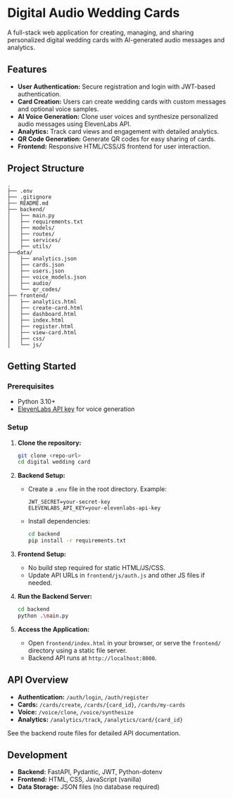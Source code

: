 # Digital Audio Wedding Cards

A full-stack web application for creating, managing, and sharing personalized digital wedding cards with AI-generated audio messages and analytics.

## Features

- **User Authentication:** Secure registration and login with JWT-based authentication.
- **Card Creation:** Users can create wedding cards with custom messages and optional voice samples.
- **AI Voice Generation:** Clone user voices and synthesize personalized audio messages using ElevenLabs API.
- **Analytics:** Track card views and engagement with detailed analytics.
- **QR Code Generation:** Generate QR codes for easy sharing of cards.
- **Frontend:** Responsive HTML/CSS/JS frontend for user interaction.

## Project Structure

```
.
├── .env
├── .gitignore
├── README.md
├── backend/
│   ├── main.py
│   ├── requirements.txt
│   ├── models/
│   ├── routes/
│   ├── services/
│   ├── utils/ 
├──data/
│   ├── analytics.json
│   ├── cards.json
│   ├── users.json
│   ├── voice_models.json
│   ├── audio/
│   └── qr_codes/
├── frontend/
│   ├── analytics.html
│   ├── create-card.html
│   ├── dashboard.html
│   ├── index.html
│   ├── register.html
│   ├── view-card.html
│   ├── css/
│   └── js/
```

## Getting Started

### Prerequisites

- Python 3.10+
- [ElevenLabs API key](https://elevenlabs.io/) for voice generation

### Setup

1. **Clone the repository:**
    ```sh
    git clone <repo-url>
    cd digital wedding card
    ```

2. **Backend Setup:**
    - Create a `.env` file in the root directory. Example:
        ```
        JWT_SECRET=your-secret-key
        ELEVENLABS_API_KEY=your-elevenlabs-api-key
        ```
    - Install dependencies:
        ```sh
        cd backend
        pip install -r requirements.txt
        ```

3. **Frontend Setup:**
    - No build step required for static HTML/JS/CSS.
    - Update API URLs in `frontend/js/auth.js` and other JS files if needed.

4. **Run the Backend Server:**
    ```sh
    cd backend
    python .\main.py
    ```

5. **Access the Application:**
    - Open `frontend/index.html` in your browser, or serve the `frontend/` directory using a static file server.
    - Backend API runs at `http://localhost:8000`.

## API Overview

- **Authentication:** `/auth/login`, `/auth/register`
- **Cards:** `/cards/create`, `/cards/{card_id}`, `/cards/my-cards`
- **Voice:** `/voice/clone`, `/voice/synthesize`
- **Analytics:** `/analytics/track`, `/analytics/card/{card_id}`

See the backend route files for detailed API documentation.

## Development

- **Backend:** FastAPI, Pydantic, JWT, Python-dotenv
- **Frontend:** HTML, CSS, JavaScript (vanilla)
- **Data Storage:** JSON files (no database required)
